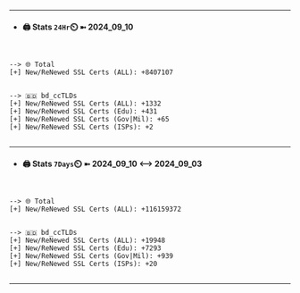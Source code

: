 

---
- #### 🖨️ **Stats** `24Hr`⏲️ ➼ 2024_09_10
```console


--> 🌐 Total
[+] New/ReNewed SSL Certs (ALL): +8407107


--> 🇧🇩 bd_ccTLDs
[+] New/ReNewed SSL Certs (ALL): +1332
[+] New/ReNewed SSL Certs (Edu): +431
[+] New/ReNewed SSL Certs (Gov|Mil): +65
[+] New/ReNewed SSL Certs (ISPs): +2


```

---
- #### 🖨️ **Stats** `7Days`⏲️ ➼ 2024_09_10 <--> 2024_09_03
```console


--> 🌐 Total
[+] New/ReNewed SSL Certs (ALL): +116159372


--> 🇧🇩 bd_ccTLDs
[+] New/ReNewed SSL Certs (ALL): +19948
[+] New/ReNewed SSL Certs (Edu): +7293
[+] New/ReNewed SSL Certs (Gov|Mil): +939
[+] New/ReNewed SSL Certs (ISPs): +20


```

---

